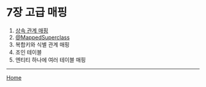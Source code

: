 # 7장 고급 매핑

1. [상속 관계 매핑](./01.md)
2. [@MappedSuperclass](./02.md)
3. 복합키와 식별 관계 매핑
4. 조인 테이블
5. 엔티티 하나에 여러 테이블 매핑

-----
[Home](/README.md)
